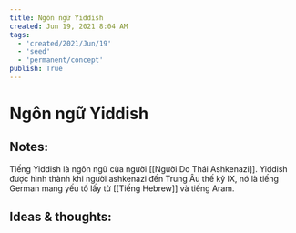 ```yaml
---
title: Ngôn ngữ Yiddish
created: Jun 19, 2021 8:04 AM
tags:
  - 'created/2021/Jun/19'
  - 'seed'
  - 'permanent/concept'
publish: True
---
```

# Ngôn ngữ Yiddish

## Notes:
Tiếng Yiddish là ngôn ngữ của người [[Người Do Thái Ashkenazi]]. Yiddish được hình thành khi người ashkenazi đến Trung Âu thế kỷ IX, nó là tiếng German mang yếu tố lấy từ [[Tiếng Hebrew]] và tiếng Aram.

## Ideas & thoughts:

